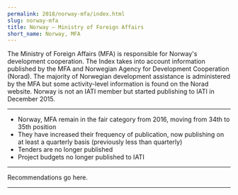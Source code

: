 ```yaml
---
permalink: 2018/norway-mfa/index.html
slug: norway-mfa
title: Norway – Ministry of Foreign Affairs
short_name: Norway, MFA
---
```


The Ministry of Foreign Affairs (MFA) is responsible for Norway's development cooperation. The Index takes into account information published by the MFA and Norwegian Agency for Development Cooperation (Norad). The majority of Norwegian development assistance is administered by the MFA but some activity-level information is found on the Norad website. Norway is not an IATI member but started publishing to IATI in December 2015. 

---

- Norway, MFA remain in the fair category from 2016, moving from 34th to 35th position
- They have increased their frequency of publication, now publishing on at least a quarterly basis (previously less than quarterly)
- Tenders are no longer published
- Project budgets no longer published to IATI

---

Recommendations go here.

---
